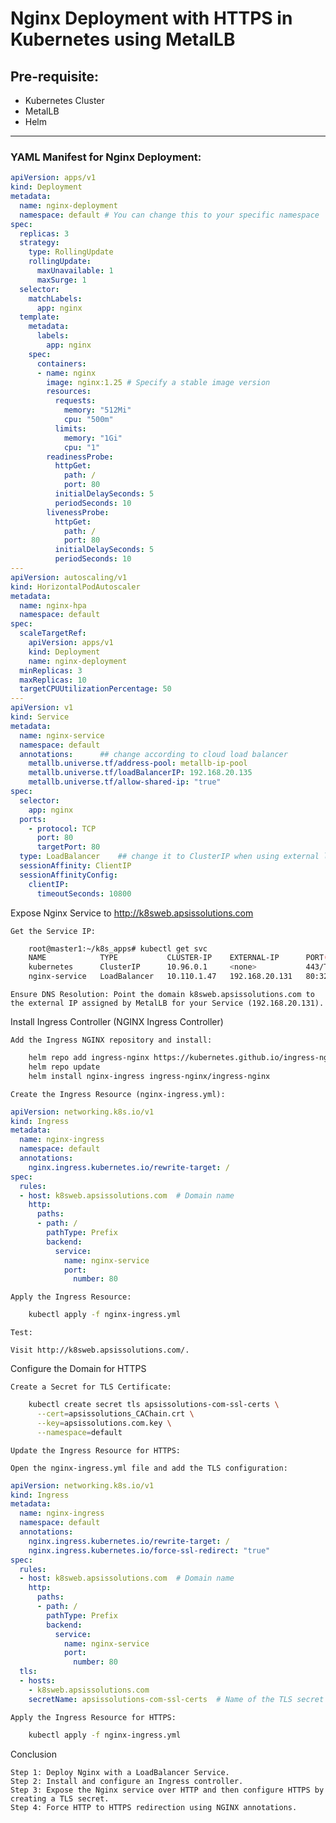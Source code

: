 # Nginx Deployment with HTTPS in Kubernetes using MetalLB

## Pre-requisite:
- Kubernetes Cluster
- MetalLB
- Helm

---

### YAML Manifest for Nginx Deployment:

```yaml
apiVersion: apps/v1
kind: Deployment
metadata:
  name: nginx-deployment
  namespace: default # You can change this to your specific namespace
spec:
  replicas: 3
  strategy:
    type: RollingUpdate
    rollingUpdate:
      maxUnavailable: 1
      maxSurge: 1
  selector:
    matchLabels:
      app: nginx
  template:
    metadata:
      labels:
        app: nginx
    spec:
      containers:
      - name: nginx
        image: nginx:1.25 # Specify a stable image version
        resources:
          requests:
            memory: "512Mi"
            cpu: "500m"
          limits:
            memory: "1Gi"
            cpu: "1"
        readinessProbe:
          httpGet:
            path: /
            port: 80
          initialDelaySeconds: 5
          periodSeconds: 10
        livenessProbe:
          httpGet:
            path: /
            port: 80
          initialDelaySeconds: 5
          periodSeconds: 10
---
apiVersion: autoscaling/v1
kind: HorizontalPodAutoscaler
metadata:
  name: nginx-hpa
  namespace: default
spec:
  scaleTargetRef:
    apiVersion: apps/v1
    kind: Deployment
    name: nginx-deployment
  minReplicas: 3
  maxReplicas: 10
  targetCPUUtilizationPercentage: 50
---
apiVersion: v1
kind: Service
metadata:
  name: nginx-service
  namespace: default
  annotations:		## change according to cloud load balancer
    metallb.universe.tf/address-pool: metallb-ip-pool
    metallb.universe.tf/loadBalancerIP: 192.168.20.135
    metallb.universe.tf/allow-shared-ip: "true"
spec:
  selector:
    app: nginx
  ports:
    - protocol: TCP
      port: 80
      targetPort: 80
  type: LoadBalancer  	## change it to ClusterIP when using external load balancer, here I'm using MetalLB.
  sessionAffinity: ClientIP
  sessionAffinityConfig:
    clientIP:
      timeoutSeconds: 10800
```
Expose Nginx Service to http://k8sweb.apsissolutions.com

    Get the Service IP:
```bash
    root@master1:~/k8s_apps# kubectl get svc
    NAME            TYPE           CLUSTER-IP    EXTERNAL-IP      PORT(S)        AGE
    kubernetes      ClusterIP      10.96.0.1     <none>           443/TCP        98m
    nginx-service   LoadBalancer   10.110.1.47   192.168.20.131   80:32214/TCP   48m
```
    Ensure DNS Resolution: Point the domain k8sweb.apsissolutions.com to the external IP assigned by MetalLB for your Service (192.168.20.131).

Install Ingress Controller (NGINX Ingress Controller)

    Add the Ingress NGINX repository and install:
```bash
    helm repo add ingress-nginx https://kubernetes.github.io/ingress-nginx
    helm repo update
    helm install nginx-ingress ingress-nginx/ingress-nginx
```
    Create the Ingress Resource (nginx-ingress.yml):
```yaml
apiVersion: networking.k8s.io/v1
kind: Ingress
metadata:
  name: nginx-ingress
  namespace: default
  annotations:
    nginx.ingress.kubernetes.io/rewrite-target: /
spec:
  rules:
  - host: k8sweb.apsissolutions.com  # Domain name
    http:
      paths:
      - path: /
        pathType: Prefix
        backend:
          service:
            name: nginx-service
            port:
              number: 80
```
    Apply the Ingress Resource:
```bash
    kubectl apply -f nginx-ingress.yml
```
    Test:

    Visit http://k8sweb.apsissolutions.com/.

Configure the Domain for HTTPS

    Create a Secret for TLS Certificate:
```bash
    kubectl create secret tls apsissolutions-com-ssl-certs \
      --cert=apsissolutions_CAChain.crt \
      --key=apsissolutions.com.key \
      --namespace=default
```
    Update the Ingress Resource for HTTPS:

    Open the nginx-ingress.yml file and add the TLS configuration:
```yaml
apiVersion: networking.k8s.io/v1
kind: Ingress
metadata:
  name: nginx-ingress
  namespace: default
  annotations:
    nginx.ingress.kubernetes.io/rewrite-target: /
    nginx.ingress.kubernetes.io/force-ssl-redirect: "true"
spec:
  rules:
  - host: k8sweb.apsissolutions.com  # Domain name
    http:
      paths:
      - path: /
        pathType: Prefix
        backend:
          service:
            name: nginx-service
            port:
              number: 80
  tls:
  - hosts:
    - k8sweb.apsissolutions.com
    secretName: apsissolutions-com-ssl-certs  # Name of the TLS secret
```
    Apply the Ingress Resource for HTTPS:
```bash
    kubectl apply -f nginx-ingress.yml
```
Conclusion

    Step 1: Deploy Nginx with a LoadBalancer Service.
    Step 2: Install and configure an Ingress controller.
    Step 3: Expose the Nginx service over HTTP and then configure HTTPS by creating a TLS secret.
    Step 4: Force HTTP to HTTPS redirection using NGINX annotations.
